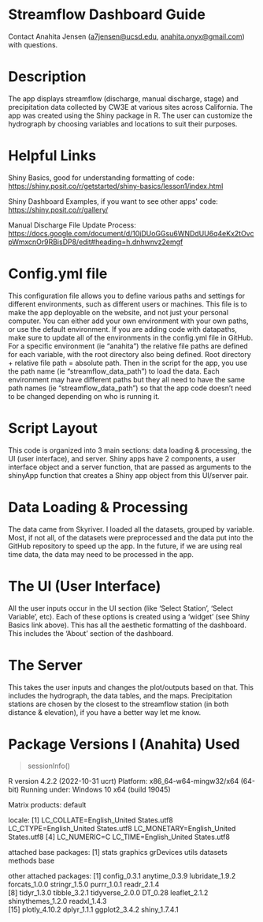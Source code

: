 # Streamflow Dashboard Guide
Contact Anahita Jensen (a7jensen@ucsd.edu, anahita.onyx@gmail.com) with questions.

# Description
The app displays streamflow (discharge, manual discharge, stage) and precipitation data collected by CW3E at various sites across California. The app was created using the Shiny package in R. The user can customize the hydrograph by choosing variables and locations to suit their purposes. 

# Helpful Links
Shiny Basics, good for understanding formatting of code: https://shiny.posit.co/r/getstarted/shiny-basics/lesson1/index.html   

Shiny Dashboard Examples, if you want to see other apps' code: https://shiny.posit.co/r/gallery/   

Manual Discharge File Update Process: https://docs.google.com/document/d/10jDUoGGsu6WNDdUU6q4eKx2tOvcpWmxcnOr9RBisDP8/edit#heading=h.dnhwnvz2emgf   

# Config.yml file 
This configuration file allows you to define various paths and settings for different environments, such as different users or machines. This file is to make the app deployable on the website, and not just your personal computer. You can either add your own environment with your own paths, or use the default environment. If you are adding code with datapaths, make sure to update all of the environments in the config.yml file in GitHub. For a specific environment (ie “anahita”) the relative file paths are defined for each variable, with the root directory also being defined. Root directory + relative file path  = absolute path. Then in the script for the app, you use the path name (ie “streamflow_data_path”) to load the data. Each environment may have different paths but they all need to have the same path names (ie “streamflow_data_path”) so that the app code doesn’t need to be changed depending on who is running it. 

# Script Layout
This code is organized into 3 main sections: data loading & processing, the UI (user interface), and server. Shiny apps have 2 components, a user interface object and a server function, that are passed as arguments to the shinyApp function that creates a Shiny app object from this UI/server pair. 

# Data Loading & Processing
The data came from Skyriver. I loaded all the datasets, grouped by variable. Most, if not all, of the datasets were preprocessed and the data put into the GitHub repository to speed up the app. In the future, if we are using real time data, the data may need to be processed in the app. 

# The UI (User Interface)
All the user inputs occur in the UI section (like ‘Select Station’, ‘Select Variable’, etc). Each of these options is created using a ‘widget’ (see Shiny Basics link above). This has all the aesthetic formatting of the dashboard. This includes the ‘About’ section of the dashboard. 

# The Server
This takes the user inputs and changes the plot/outputs based on that. This includes the hydrograph, the data tables, and the maps. Precipitation stations are chosen by the closest to the streamflow station (in both distance & elevation), if you have a better way let me know. 

# Package Versions I (Anahita) Used
> sessionInfo()

R version 4.2.2 (2022-10-31 ucrt)
Platform: x86_64-w64-mingw32/x64 (64-bit)
Running under: Windows 10 x64 (build 19045)

Matrix products: default

locale:
[1] LC_COLLATE=English_United States.utf8  LC_CTYPE=English_United States.utf8    LC_MONETARY=English_United States.utf8
[4] LC_NUMERIC=C                           LC_TIME=English_United States.utf8    

attached base packages:
[1] stats     graphics  grDevices utils     datasets  methods   base     

other attached packages:
 [1] config_0.3.1      anytime_0.3.9     lubridate_1.9.2   forcats_1.0.0     stringr_1.5.0     purrr_1.0.1       readr_2.1.4      
 [8] tidyr_1.3.0       tibble_3.2.1      tidyverse_2.0.0   DT_0.28           leaflet_2.1.2     shinythemes_1.2.0 readxl_1.4.3     
[15] plotly_4.10.2     dplyr_1.1.1       ggplot2_3.4.2     shiny_1.7.4.1  

